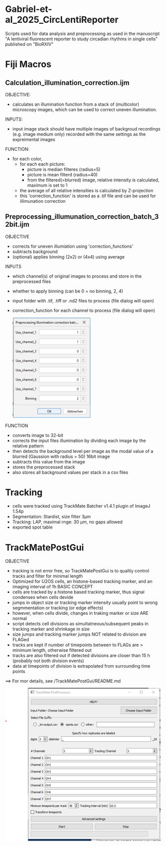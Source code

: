 # Gabriel-et-al_2025_CircLentiReporter
Scripts used for data analysis and preprocessing as used in the manuscript "A lentiviral fluorescent reporter to study circadian rhythms in single cells" published on "BioRXIV"

# Fiji Macros

  ## Calculation_illumination_correction.ijm

OBJECTIVE:
  - calculates an illumination function from a stack of (multicolor) microscopy images, which can be used to correct uneven illumination.

INPUTS:
  - input image stack should have multiple images of backgroud recordings (e.g. image medium only) recorded with the same settings as the expreimental images

FUNCTION:
  - for each color,
    - for each each picture:
      - picture is median filteres (radius=5)
      - picture is mean filterd (radius=40)
      - from the filtered(=blurred) image, relative intensity is calculated, maximum is set to 1
    - the average of all relative intensities is calculated by Z-projection
    - this 'correction_function' is stored as a .tif file and can be used for illimunation correction
   
  ## Preprocessing_illumunation_correction_batch_32bit.ijm

OBJECTIVE 
  - corrects for uneven illumiation using 'correction_functions'
  - subtracts background
  - (optional) applies binning (2x2) or (4x4) using average

INPUTS 
  - which channel(s) of original images to process and store in the preprocessed files
  - whether to apply binning (can be 0 = no binning, 2, 4)
  - input folder with .tif, .tiff or .nd2 files to process (file dialog will open)
  - correction_function for each channel to process (file dialog will open)

    <img src="./TrackMatePostGui/doc/preprocessing.png" alt="GUI at start" width="250"/>
  FUNCTION
  - converts image to 32-bit
  - corrects the input files illumination by dividing each image by the relative pattern
  - then detects the background level per image as the modal value of a blurred (Gaussion with radius = 50) 16bit image
  - subtracts this value from the image
  - stores the preprocessed stack
  - also stores all background values per stack in a csv files

# Tracking
  - cells were tracked using TrackMate Batcher v1.4.1 plugin of ImageJ 1.54p
  - Segmentation: Stardist, size filter 3µm
  - Tracking: LAP, maximal rnge: 30 µm, no gaps allowed
  - exported spot table

# TrackMatePostGui
  OBJECTIVE
  - tracking is not error free, so TrackMatePostGui is to qualtiy control tracks and filter for minimal length
  - Optimized for U2OS cells, an histone-based tracking marker, and an imaging interval of 1h
  BASIC CONCEPT
  - cells are tracked by a histone based tracking marker, thus signal condenses when cells devide
  - jumps in object size or tracking marker intensity usually point to wrong segmmentation or tracking (or edge effects)
  - however, when cells divide, changes in traking marker or size ARE normal
  - script detects cell divisions as simultatneous/subsequent peaks in tracking marker and shrinkage in size
  - size jumps and tracking marker jumps NOT related to division are FLAGed
  - tracks are kept if number of timepoints between to FLAGs are > minimum length, otherwise filtered out
  - tracks are also filtered out if detected divisions are closer than 15 h (probably not both division events)
  - data at timepoints of division is extrapolated from surrounding time points
  
  ==> For mor details, see /TrackMatePostGui/README.md 

  <img src="./TrackMatePostGui/doc/GUI_start.png" alt="GUI at start" width="500"/>
